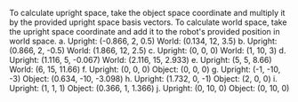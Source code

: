 
To calculate upright space, take the object space coordinate and multiply it by the
provided upright space basis vectors.
To calculate world space, take the upright space coordinate and add it to the robot's
provided position in world space.
a.
Upright: (-0.866, 2, 0.5) World: (0.134, 12, 3.5)
b.
Upright: (0.866, 2, -0.5) World: (1.866, 12, 2.5)
c.
Upright: (0, 0, 0) World: (1, 10, 3)
d.
Upright: (1.116, 5, -0.067) World: (2.116, 15, 2.933)
e.
Upright: (5, 5, 8.66) World: (6, 15, 11.66)
f.
Upright: (0, 0, 0) Object: (0, 0, 0)
g.
Upright: (-1, -10, -3) Object: (0.634, -10, -3.098)
h.
Upright: (1.732, 0, -1) Object: (2, 0, 0)
i.
Upright: (1, 1, 1) Object: (0.366, 1, 1.366)
j.
Upright: (0, 10, 0) Object: (0, 10, 0)
